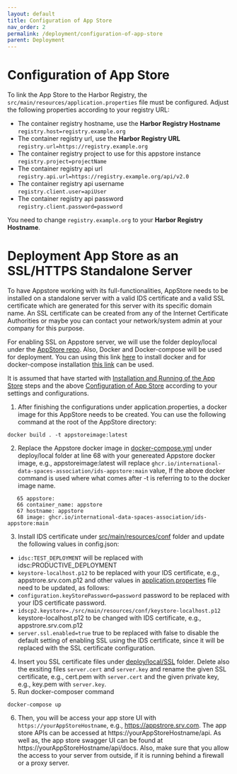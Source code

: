 ```yaml
---
layout: default
title: Configuration of App Store
nav_order: 2
permalink: /deployment/configuration-of-app-store
parent: Deployment
---
```


# Configuration of App Store

To link the App Store to the Harbor Registry, the `src/main/resources/application.properties` file must be configured. Adjust the following properties according to your registry URL:

* The container registry hostname, use the **Harbor Registry Hostname** <br> `registry.host=registry.example.org`
* The container registry url, use the **Harbor Registry URL** <br> `registry.url=https://registry.example.org`
* The container registry project to use for this appstore instance <br> `registry.project=projectName`
* The container registry api url <br> `registry.api.url=https://registry.example.org/api/v2.0`
* The container registry api username <br> `registry.client.user=apiUser`
* The container registry api password <br> `registry.client.password=password`

You need to change `registry.example.org` to your **Harbor Registry Hostname**.  


# Deployment App Store as an SSL/HTTPS Standalone Server

To have Appstore working with its full-functionalities, AppStore needs to be installed on a standalone server with a valid IDS certificate and a valid SSL certificate which are generated for this server with its specific domain name.  An SSL certificate can be created from any of the Internet Certificate Authorities or maybe you can contact your network/system admin at your company for this purpose.

For enabling SSL on Appstore server, we will use the folder deploy/local under the  [AppStore repo](https://github.com/International-Data-Spaces-Association/IDS-AppStore). Also, Docker and Docker-compose will be used for deployment. You can using this link [here](https://docs.docker.com/engine/install/) to install docker and for docker-compose installation [this link](https://docs.docker.com/compose/install/) can be used. 

It is assumed that have started with [Installation and Running of the App Store](https://international-data-spaces-association.github.io/IDS-AppStore/deployment#installation-and-running-of-the-app-store) steps and the above [Configuration of App Store](https://international-data-spaces-association.github.io/IDS-AppStore/deployment/configuration-of-app-store#configuration-of-app-store) according to your settings and configurations. 


1. After finishing the configurations under application.properties, a docker image for this AppStore needs to be created. You can use the following command at the root  of the AppStore directory:
```
docker build . -t appstoreimage:latest
```
2. Replace the Appstore docker image in [docker-compose.yml](https://github.com/International-Data-Spaces-Association/IDS-AppStore/blob/main/deploy/local/docker-compose.yml) under deploy/local folder  at line 68 with your genereated Appstore docker image, e.g., appstoreimage:latest will replace  `ghcr.io/international-data-spaces-association/ids-appstore:main` value, If the above docker command is used where what comes after -t is referring to to the docker image name. 
 ```
    65 appstore:
    66 container_name: appstore
    67 hostname: appstore
    68 image: ghcr.io/international-data-spaces-association/ids-appstore:main
```
3. Install IDS certificate under [src/main/resources/conf](https://github.com/International-Data-Spaces-Association/IDS-AppStore/tree/main/src/main/resources/conf) folder and update the following values in config.json:
- `idsc:TEST_DEPLOYMENT` will be replaced with idsc:PRODUCTIVE_DEPLOYMENT 
- `keystore-localhost.p12` to be replaced with your IDS certificate, e.g., appstrore.srv.com.p12
 and other values in [application.properties](https://github.com/International-Data-Spaces-Association/IDS-AppStore/tree/main/src/main/resources/application.properties)
 file need to be updated, as follows:
 - `configuration.keyStorePassword=password` password to be replaced with your IDS certificate password. 
 - `idscp2.keystore=./src/main/resources/conf/keystore-localhost.p12` keystore-localhost.p12 to be changed with IDS certificate, e.g., appstrore.srv.com.p12
 - `server.ssl.enabled=true` true to be replaced with false to disable the default setting of enabling SSL using the IDS certificate, since it will be replaced with the SSL certificate configuration.
4. Insert you SSL certificate files under [deploy/local/SSL](https://github.com/International-Data-Spaces-Association/IDS-AppStore/tree/main/deploy/local/ssl) folder. Delete also the exsiting files `server.cert` and `server.key` and rename the given SSL certificate, e.g., cert.pem with `server.cert` and the given private key, e.g., key.pem with `server.key`.
5. Run docker-composer command 
 ```
 docker-compose up 
 ```
 6. Then, you will be access your app store UI with `https://yourAppStoreHostname`, e.g., https://appstrore.srv.com. The app store APIs can be accessed at https://yourAppStoreHostname/api. As well as, the app store swagger UI can be found at https://yourAppStoreHostname/api/docs. Also, make sure that you allow the access to your server from outside, if it is running behind a firewall or a proxy server.
